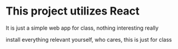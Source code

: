 # This project utilizes React

It is just a simple web app for class, nothing interesting really

install everything relevant yourself, who cares, this is just for class
